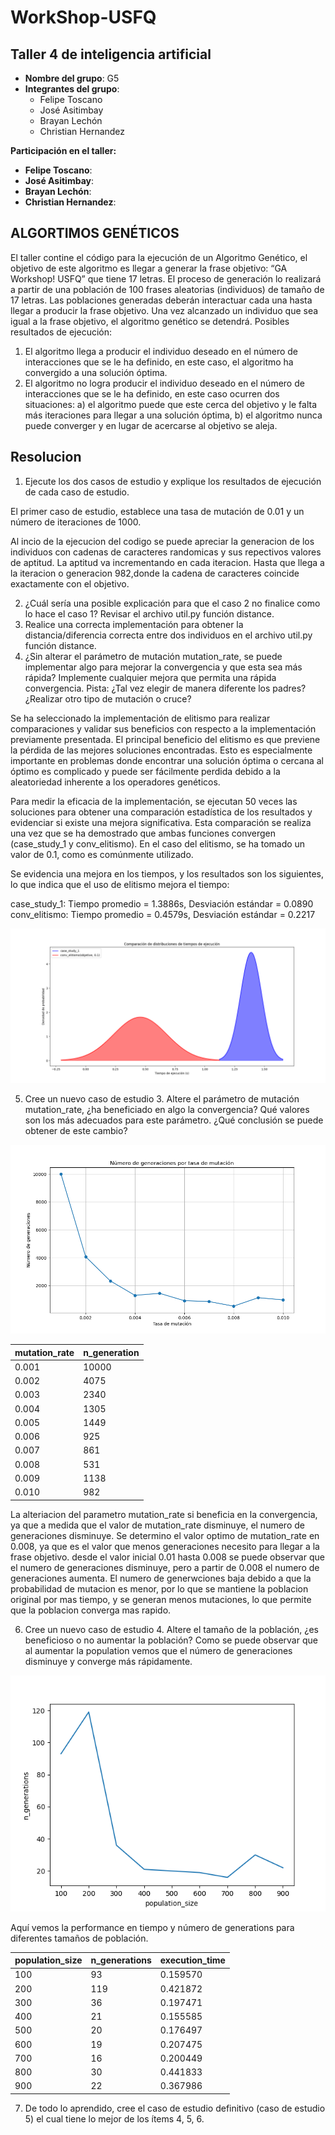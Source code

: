 # WorkShop-USFQ
## Taller 4 de inteligencia artificial

- **Nombre del grupo**: G5
- **Integrantes del grupo**:
  * Felipe Toscano
  * José Asitimbay
  * Brayan Lechón
  * Christian Hernandez

**Participación en el taller:**
  * **Felipe Toscano**: 
  * **José Asitimbay**: 
  * **Brayan Lechón**: 
  * **Christian Hernandez**: 


## ALGORTIMOS GENÉTICOS
El taller contine el código para la ejecución 
de un Algoritmo Genético, el objetivo de este algoritmo es llegar a generar la frase objetivo: “GA Workshop! USFQ” que tiene 17 letras. El
proceso de generación lo realizará a partir de 
una población de 100 frases aleatorias (individuos) de tamaño de 17 letras. Las poblaciones generadas deberán interactuar cada una
hasta llegar a producir la frase objetivo. Una 
vez alcanzado un individuo que sea igual a la frase objetivo, el algoritmo genético se detendrá.
Posibles resultados de ejecución:
1. El algoritmo llega a producir el individuo deseado en el número de interacciones que se le
ha definido, en este caso, el algoritmo ha convergido a una solución óptima.
2. El algoritmo no logra producir el individuo deseado en el número de interacciones que se
le ha definido, en este caso ocurren dos 
   situaciones: 
a) el algoritmo puede que este cerca del objetivo y le falta más iteraciones para llegar a una solución óptima, 
b) el algoritmo nunca puede converger y en lugar de acercarse al objetivo se aleja.



## Resolucion
1. Ejecute los dos casos de estudio y explique los resultados de ejecución de cada caso de
estudio.

El primer caso de estudio, establece una tasa 
de mutación de 0.01 y un número de iteraciones 
de 1000.

Al incio de la ejecucion del codigo se puede 
apreciar la generacion de los individuos con 
cadenas de caracteres randomicas y sus 
repectivos valores de aptitud. La aptitud va 
incrementando en cada iteracion. Hasta que 
llega a la iteracion o generacion 982,donde la 
cadena de caracteres coincide exactamente con 
el objetivo.


2. ¿Cuál sería una posible explicación para que el caso 2 no finalice como lo hace el caso 1?
Revisar el archivo util.py función distance.
3. Realice una correcta implementación para 
   obtener la distancia/diferencia correcta entre dos individuos en el archivo util.py función distance.
4. ¿Sin alterar el parámetro de mutación mutation_rate, se puede implementar algo para
mejorar la convergencia y que esta sea más rápida? Implemente cualquier mejora que
permita una rápida convergencia. Pista: ¿Tal vez elegir de manera diferente los padres?
¿Realizar otro tipo de mutación o cruce?

Se ha seleccionado la implementación de elitismo para realizar comparaciones y validar sus beneficios con respecto a la implementación previamente presentada. El principal beneficio del elitismo es que previene la pérdida de las mejores soluciones encontradas. Esto es especialmente importante en problemas donde encontrar una solución óptima o cercana al óptimo es complicado y puede ser fácilmente perdida debido a la aleatoriedad inherente a los operadores genéticos.

Para medir la eficacia de la implementación, se ejecutan 50 veces las soluciones para obtener una comparación estadística de los resultados y evidenciar si existe una mejora significativa. Esta comparación se realiza una vez que se ha demostrado que ambas funciones convergen (case_study_1 y conv_elitismo). En el caso del elitismo, se ha tomado un valor de 0.1, como es comúnmente utilizado.

Se evidencia una mejora en los tiempos, y los resultados son los siguientes, lo que indica que el uso de elitismo mejora el tiempo:

case_study_1: Tiempo promedio = 1.3886s, Desviación estándar = 0.0890
conv_elitismo: Tiempo promedio = 0.4579s, Desviación estándar = 0.2217

![](/Taller4/AlgoritmosGeneticos/Images/Punto_4.png)

5. Cree un nuevo caso de estudio 3. Altere el parámetro de mutación mutation_rate, ¿ha beneficiado en algo la convergencia? Qué valores son los más adecuados para este
parámetro. ¿Qué conclusión se puede obtener de este cambio?

![](Taller4/AlgoritmosGeneticos/Images/img_5.png)

| mutation_rate | n_generation |
|---------------|--------------|
| 0.001         | 10000        |
| 0.002         | 4075         |
| 0.003         | 2340         |
| 0.004         | 1305         |
| 0.005         | 1449         |
| 0.006         | 925          |
| 0.007         | 861          |
| 0.008         | 531          |
| 0.009         | 1138         |
| 0.010         | 982          |

La alteriacion del parametro mutation_rate si beneficia en la convergencia, ya que a medida que el valor de mutation_rate disminuye, el numero de generaciones disminuye.
Se determino el valor optimo de mutation_rate en 0.008, ya que es el valor que menos generaciones necesito para llegar a la frase objetivo.
desde el valor inicial 0.01 hasta 0.008 se puede observar que el numero de generaciones disminuye, pero a partir de 0.008 el numero de generaciones aumenta.
El numero de generwciones baja debido a que la probabilidad de mutacion es menor, por lo que se mantiene la poblacion original por mas tiempo, y se generan menos mutaciones, lo que permite que la poblacion converga mas rapido.


6. Cree un nuevo caso de estudio 4. Altere el tamaño de la población, ¿es beneficioso o no
aumentar la población?
Como se puede observar que al aumentar la population vemos que el número de generaciones disminuye y converge más rápidamente.

![](Taller4/AlgoritmosGeneticos/images/population_vs_ngenerations.png)

Aquí vemos la performance en tiempo y número de generations para diferentes tamaños de población.


| population_size | n_generations | execution_time |
|-----------------|---------------|----------------|
|             100 |            93 |       0.159570 |
|             200 |           119 |       0.421872 |
|             300 |            36 |       0.197471 |
|             400 |            21 |       0.155585 |
|             500 |            20 |       0.176497 |
|             600 |            19 |       0.207475 |
|             700 |            16 |       0.200449 |
|             800 |            30 |       0.441833 |
|             900 |            22 |       0.367986 |


7. De todo lo aprendido, cree el caso de estudio definitivo (caso de estudio 5) el cual tiene lo
mejor de los ítems 4, 5, 6.


